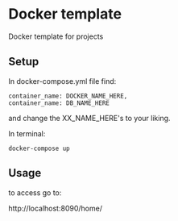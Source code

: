 # Docker template

Docker template for projects

## Setup

In docker-compose.yml file find:

```file
container_name: DOCKER_NAME_HERE,
container_name: DB_NAME_HERE
```

and change the XX_NAME_HERE's to your liking.

In terminal:

```
docker-compose up
```

## Usage

to access go to:

http://localhost:8090/home/
